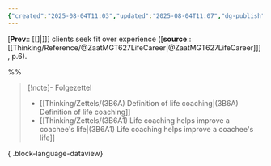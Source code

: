```yaml
---
{"created":"2025-08-04T11:03","updated":"2025-08-04T11:07","dg-publish":true,"permalink":"/3-b6-a2-life-coaching-clients-seek-fit-over-experience/","dgPassFrontmatter":true,"noteIcon":"1"}
---
```


[**Prev**:: [[]\|]]] clients seek fit over experience ([**source**:: [[Thinking/Reference/@ZaatMGT627LifeCareer\|@ZaatMGT627LifeCareer]]], p.6). 

%%

> [!note]- Folgezettel
>  - [[Thinking/Zettels/(3B6A) Definition of life coaching\|(3B6A) Definition of life coaching]]
> - [[Thinking/Zettels/(3B6A1) Life coaching  helps improve a coachee's life\|(3B6A1) Life coaching  helps improve a coachee's life]]
> 
{ .block-language-dataview}